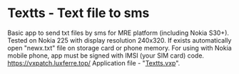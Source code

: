 # Textts - Text file to sms
Basic app to send txt files by sms for MRE platform (including Nokia S30+). Tested on Nokia 225 with display resolution 240x320. If exists automatically open "newx.txt" file on storage card or phone memory.
For using with Nokia mobile phone, app must be signed with IMSI (your SIM card) code.
https://vxpatch.luxferre.top/
Application file - "[Textts.vxp](https://github.com/RDZDX/textts/blob/main/Textts.vxp?raw=true)".
